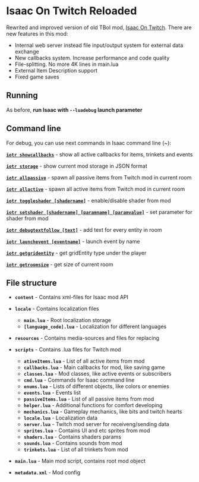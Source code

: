 # Isaac On Twitch Reloaded

Rewrited and improved version of old TBoI mod, [Isaac On Twitch](https://github.com/VFStudio/IsaacOnTwitch/). There are new features in this mod:

- Internal web server instead file input/output system for external data exchange
- New callbacks system. Increase performance and code quality
- File-splitting. No more 4K lines in main.lua
- External Item Description support
- Fixed game saves

## Running
As before, **run Isaac with `--luadebug` launch parameter**

## Command line

For debug, you can use next commands in Isaac command line (~):



**<u>`iotr showcallbacks`</u>** - show all active callbacks for items, trinkets and events

**<u>`iotr storage`</u>** - show current mod storage in JSON format

**<u>`iotr allpassive`</u>** - spawn all passive items from Twitch mod in current room

**<u>`iotr allactive`</u>** - spawn all active items from Twitch mod in current room

**<u>`iotr toggleshader [shadername]`</u>** - enable/disable shader from mod

**<u>`iotr setshader [shadername] [paramname] [paramvalue]`</u>** - set parameter for shader from mod

**<u>`iotr debugtextfollow [text]`</u>** - add text for every entity in room

**<u>`iotr launchevent [eventname]`</u>** - launch event by name

**<u>`iotr getgridentity`</u>** - get gridEntity type under the player

**<u>`iotr getroomsize`</u>** - get size of current room



## File structure

- **`content`** - Contains xml-files for Isaac mod API
- **`locale`** - Contains localization files
  - **`main.lua`** - Root localization storage
  - **`[language_code].lua`** - Localization for different languages
- **`resources`** - Contains media-sources and files for replacing

- **`scripts`** - Contains .lua files for Twitch mod
  - **`ativeItems.lua`** - List of all active items from mod
  - **`callbacks.lua`** - Main callbacks for mod, like saving game
  - **`classes.lua`** - Mod classes, like active events or subscribers
  - **`cmd.lua`** - Commands for Isaac command line
  - **`enums.lua`** - Lists of different objects, like colors or enemies
  - **`events.lua`** - Events list
  - **`passiveItems.lua`** - List of all passive items from mod
  - **`helper.lua`** - Additional functions for comfort developing
  - **`mechanics.lua`** - Gameplay mechanics, like bits and twitch hearts
  - **`locale.lua`** - Localization data
  - **`server.lua`** - Twitch mod server for receiveng/sending data
  - **`sprites.lua`** - Contains UI and etc sprites from mod
  - **`shaders.lua`** - Contains shaders params
  - **`sounds.lua`** - Contains sounds from mod
  - **`trinkets.lua`** - List of all trinkets from mod
- **`main.lua`** - Main mod script, contains root mod object

- **`metadata.xml`** - Mod config
